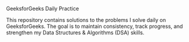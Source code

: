 GeeksforGeeks Daily Practice

This repository contains solutions to the problems I solve daily on GeeksforGeeks.
The goal is to maintain consistency, track progress, and strengthen my Data Structures & Algorithms (DSA) skills.
